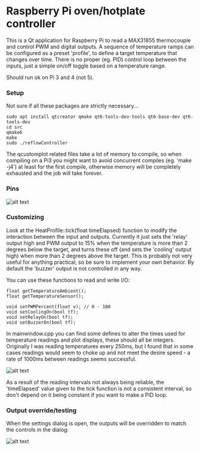 # Raspberry Pi oven/hotplate controller

This is a Qt application for Raspberry Pi to read a MAX31855 thermocouple and control PWM and digital outputs. A sequence of temperature ramps can be configured as a preset 'profile', to define a target temperature that changes over time. There is no proper (eg. PID) control loop between the inputs, just a simple on/off toggle based on a temperature range.

Should run ok on Pi 3 and 4 (not 5).

### Setup

Not sure if all these packages are strictly necessary... 

    sudo apt install qtcreator qmake qt6-tools-dev-tools qt6-base-dev qt6-tools-dev
    cd src
    qmake6
    make
    sudo ./reflowController

The qcustomplot related files take a lot of memory to compile, so when compiling on a Pi3 you might want to avoid concurrent compiles (eg. 'make -j4') at least for the first compile, otherwise memory will be completely exhausted and the job will take forever.

### Pins

![alt text](https://www.iforce2d.net/tmp/piheaterPinout.png)

### Customizing

Look at the HeatProfile::tick(float timeElapsed) function to modify the interaction between the input and outputs. Currently it just sets the 'relay' output high and PWM output to 15% when the temperature is more than 2 degrees below the target, and turns these off (and sets the 'cooling' output high) when more than 2 degrees above the target. This is probably not very useful for anything practical, so be sure to implement your own behavior. By default the 'buzzer' output is not controlled in any way.

You can use these functions to read and write I/O:

    float getTemperatureAmbient();
    float getTemperatureSensor();

    void setPWMPercent(float v); // 0 - 100
    void setCoolingOn(bool tf);
    void setRelayOn(bool tf);
    void setBuzzerOn(bool tf);

In mainwindow.cpp you can find some defines to alter the times used for temperature readings and plot displays, these should all be integers. Originally I was reading temperatures every 250ms, but I found that in some cases readings would seem to choke up and not meet the desire speed - a rate of 1000ms between readings seems successful.

![alt text](https://www.iforce2d.net/tmp/piheaterDefines.png)

As a result of the reading intervals not always being reliable, the 'timeElapsed' value given to the tick function is not a consistent interval, so don't depend on it being constant if you want to make a PID loop.

### Output override/testing

When the settings dialog is open, the outputs will be overridden to match the controls in the dialog:

![alt text](https://www.iforce2d.net/tmp/piheaterOverrides.png)

<br>
<br>
<br>
<br>
<br>
<br>
